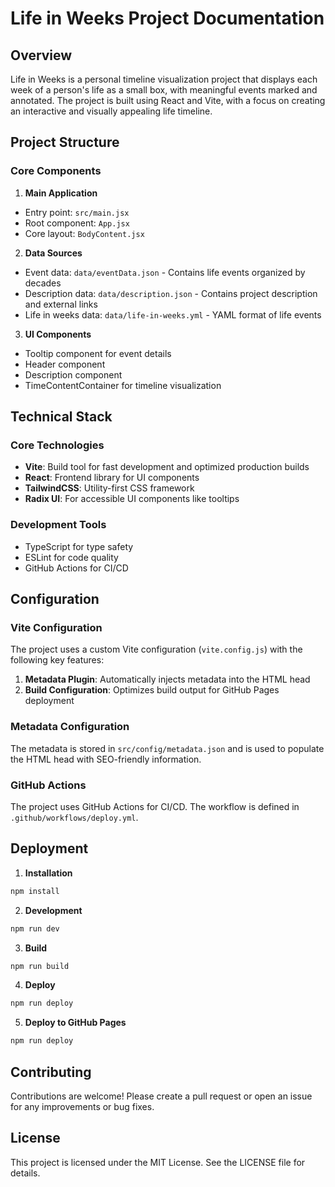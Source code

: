 # Life in Weeks Project Documentation

## Overview

Life in Weeks is a personal timeline visualization project that displays each week of a person's life as a small box, with meaningful events marked and annotated. The project is built using React and Vite, with a focus on creating an interactive and visually appealing life timeline.

## Project Structure

### Core Components

1. **Main Application**
- Entry point: `src/main.jsx`
- Root component: `App.jsx`
- Core layout: `BodyContent.jsx`

2. **Data Sources**
- Event data: `data/eventData.json` - Contains life events organized by decades
- Description data: `data/description.json` - Contains project description and external links
- Life in weeks data: `data/life-in-weeks.yml` - YAML format of life events

3. **UI Components**
- Tooltip component for event details
- Header component
- Description component
- TimeContentContainer for timeline visualization

## Technical Stack

### Core Technologies
- **Vite**: Build tool for fast development and optimized production builds
- **React**: Frontend library for UI components
- **TailwindCSS**: Utility-first CSS framework
- **Radix UI**: For accessible UI components like tooltips

### Development Tools
- TypeScript for type safety
- ESLint for code quality
- GitHub Actions for CI/CD

## Configuration

### Vite Configuration
The project uses a custom Vite configuration (`vite.config.js`) with the following key features:

1. **Metadata Plugin**: Automatically injects metadata into the HTML head
2. **Build Configuration**: Optimizes build output for GitHub Pages deployment

### Metadata Configuration
The metadata is stored in `src/config/metadata.json` and is used to populate the HTML head with SEO-friendly information.

### GitHub Actions
The project uses GitHub Actions for CI/CD. The workflow is defined in `.github/workflows/deploy.yml`.

## Deployment

1. **Installation**

```bash
npm install
```

2. **Development**

```bash
npm run dev
```

3. **Build**

```bash
npm run build
```

4. **Deploy**

```bash
npm run deploy
```

5. **Deploy to GitHub Pages**

```bash
npm run deploy
```

## Contributing

Contributions are welcome! Please create a pull request or open an issue for any improvements or bug fixes.

## License

This project is licensed under the MIT License. See the LICENSE file for details.